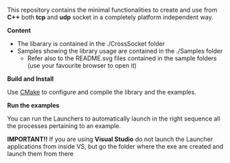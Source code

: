 This repository contains the minimal functionalities to create and use from **C++** both **tcp** and **udp** socket in a
completely platform independent way.

**Content**

  * The libarary is contained in the ./CrossSocket folder
  * Samples showing the library usage are contained in the ./Samples folder
    * Refer also to the README.svg files contained in the sample folders (use your favourite browser to open it)
 
**Build and Install**

Use [CMake](https://cmake.org) to configure and compile the library and the examples.

**Run the examples**

You can run the Launchers to automatically launch in the right sequence all the processes pertaining to an example.

**IMPORTANT!!** If you are using **Visual Studio** do not launch the Launcher applications from inside VS, but go the folder where the exe are created and launch them from there
